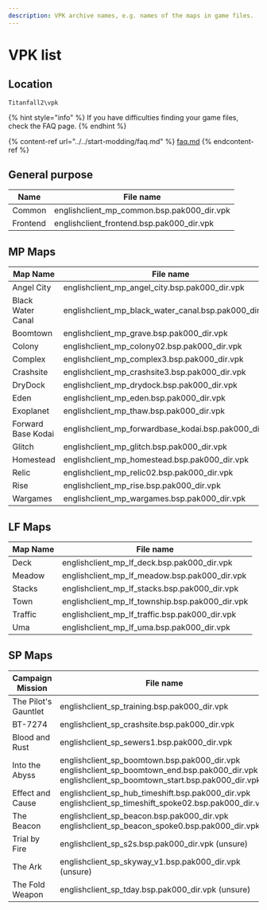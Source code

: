 ```yaml
---
description: VPK archive names, e.g. names of the maps in game files.
---
```


# VPK list

## Location

```
Titanfall2\vpk
```

{% hint style="info" %}
If you have difficulties finding your game files, check the FAQ page.
{% endhint %}

{% content-ref url="../../start-modding/faq.md" %}
[faq.md](../../start-modding/faq.md)
{% endcontent-ref %}

## General purpose

| Name     | File name                                     |
| -------- | --------------------------------------------- |
| Common   | englishclient\_mp\_common.bsp.pak000\_dir.vpk |
| Frontend | englishclient\_frontend.bsp.pak000\_dir.vpk   |

## MP Maps

| Map Name           | File name                                                  |
| ------------------ | ---------------------------------------------------------- |
| Angel City         | englishclient\_mp\_angel\_city.bsp.pak000\_dir.vpk         |
| Black Water Canal  | englishclient\_mp\_black\_water\_canal.bsp.pak000\_dir.vpk |
| Boomtown           | englishclient\_mp\_grave.bsp.pak000\_dir.vpk               |
| Colony             | englishclient\_mp\_colony02.bsp.pak000\_dir.vpk            |
| Complex            | englishclient\_mp\_complex3.bsp.pak000\_dir.vpk            |
| Crashsite          | englishclient\_mp\_crashsite3.bsp.pak000\_dir.vpk          |
| DryDock            | englishclient\_mp\_drydock.bsp.pak000\_dir.vpk             |
| Eden               | englishclient\_mp\_eden.bsp.pak000\_dir.vpk                |
| Exoplanet          | englishclient\_mp\_thaw.bsp.pak000\_dir.vpk                |
| Forward Base Kodai | englishclient\_mp\_forwardbase\_kodai.bsp.pak000\_dir.vpk  |
| Glitch             | englishclient\_mp\_glitch.bsp.pak000\_dir.vpk              |
| Homestead          | englishclient\_mp\_homestead.bsp.pak000\_dir.vpk           |
| Relic              | englishclient\_mp\_relic02.bsp.pak000\_dir.vpk             |
| Rise               | englishclient\_mp\_rise.bsp.pak000\_dir.vpk                |
| Wargames           | englishclient\_mp\_wargames.bsp.pak000\_dir.vpk            |

## LF Maps

| Map Name | File name                                           |
| -------- | --------------------------------------------------- |
| Deck     | englishclient\_mp\_lf\_deck.bsp.pak000\_dir.vpk     |
| Meadow   | englishclient\_mp\_lf\_meadow.bsp.pak000\_dir.vpk   |
| Stacks   | englishclient\_mp\_lf\_stacks.bsp.pak000\_dir.vpk   |
| Town     | englishclient\_mp\_lf\_township.bsp.pak000\_dir.vpk |
| Traffic  | englishclient\_mp\_lf\_traffic.bsp.pak000\_dir.vpk  |
| Uma      | englishclient\_mp\_lf\_uma.bsp.pak000\_dir.vpk      |

## SP Maps

| **Campaign Mission**                                | File name                                                                                                                                                   |
| --------------------------------------------------- | ----------------------------------------------------------------------------------------------------------------------------------------------------------- |
| The Pilot's Gauntlet                                | englishclient\_sp\_training.bsp.pak000\_dir.vpk                                                                                                             |
| BT-7274                                             | englishclient\_sp\_crashsite.bsp.pak000\_dir.vpk                                                                                                            |
| Blood and Rust                                      | englishclient\_sp\_sewers1.bsp.pak000\_dir.vpk                                                                                                              |
| Into the Abyss                                      | englishclient\_sp\_boomtown.bsp.pak000\_dir.vpk englishclient\_sp\_boomtown\_end.bsp.pak000\_dir.vpk englishclient\_sp\_boomtown\_start.bsp.pak000\_dir.vpk |
| Effect and Cause                                    | englishclient\_sp\_hub\_timeshift.bsp.pak000\_dir.vpk englishclient\_sp\_timeshift\_spoke02.bsp.pak000\_dir.vpk                                             |
| The Beacon                                          | englishclient\_sp\_beacon.bsp.pak000\_dir.vpk englishclient\_sp\_beacon\_spoke0.bsp.pak000\_dir.vpk                                                         |
| Trial by Fire                                       | englishclient\_sp\_s2s.bsp.pak000\_dir.vpk (unsure)                                                                                                         |
| The Ark                                             | englishclient\_sp\_skyway\_v1.bsp.pak000\_dir.vpk (unsure)                                                                                                  |
| The Fold Weapon                                     | englishclient\_sp\_tday.bsp.pak000\_dir.vpk (unsure)                                                                                                        |
